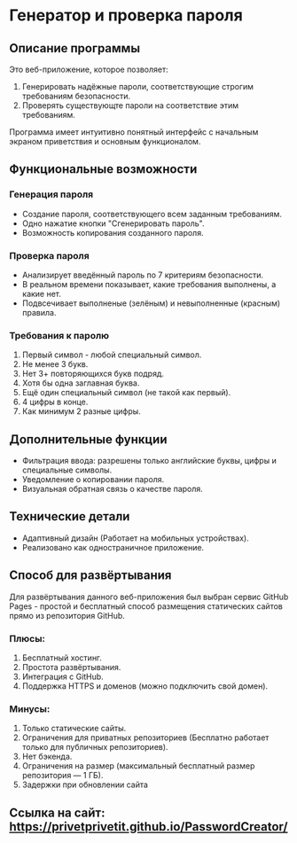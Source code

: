 # Генератор и проверка пароля
## Описание программы
Это веб-приложение, которое позволяет:
1. Генерировать надёжные пароли, соответствующие строгим требованиям безопасности.
2. Проверять существующте пароли на соответствие этим требованиям.

Программа имеет интуитивно понятный интерфейс с начальным экраном приветствия и основным функционалом.
## Функциональные возможности
### Генерация пароля
- Создание пароля, соответствующего всем заданным требованиям.
- Одно нажатие кнопки "Сгенерировать пароль".
- Возможность копирования созданного пароля.
### Проверка пароля
- Анализирует введённый пароль по 7 критериям безопасности.
- В реальном времени показывает, какие требования выполнены, а какие нет.
- Подвсечивает выполненые (зелёным) и невыполненные (красным) правила.
### Требования к паролю
1. Первый символ - любой специальный символ.
2. Не менее 3 букв.
3. Нет 3+ повторяющихся букв подряд.
4. Хотя бы одна заглавная буква.
5. Ещё один специальный символ (не такой как первый).
6. 4 цифры в конце.
7. Как минимум 2 разные цифры.
## Дополнительные функции
- Фильтрация ввода: разрешены только английские буквы, цифры и специальные символы.
- Уведомление о копировании пароля.
- Визуальная обратная связь о качестве пароля.
## Технические детали
- Адаптивный дизайн (Работает на мобильных устройствах).
- Реализовано как одностраничное приложение.
## Способ для развёртывания
Для развёртывания данного веб-приложения был выбран сервис GitHub Pages - простой и бесплатный способ размещения статических сайтов прямо из репозитория GitHub.
### Плюсы:
1. Бесплатный хостинг.
2. Простота развёртывания.
3. Интеграция с GitHub.
4. Поддержка HTTPS и доменов (можно подключить свой домен).
### Минусы:
1. Только статические сайты.
2. Ограничения для приватных репозиториев (Бесплатно работает только для публичных репозиториев).
3. Нет бэкенда.
4. Ограничения на размер (максимальный бесплатный размер репозитория — 1 ГБ).
5. Задержки при обновлении сайта

## Ссылка на сайт: https://privetprivetit.github.io/PasswordCreator/
